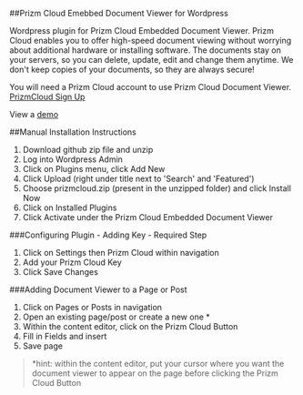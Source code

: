 ##Prizm Cloud Emebbed Document Viewer for Wordpress

Wordpress plugin for Prizm Cloud Embedded Document Viewer. Prizm Cloud enables you to offer high-speed document viewing without worrying about additional hardware or installing software.  The documents stay on your servers, so you can delete, update, edit and change them anytime. We don't keep copies of your documents, so they are always secure!

You will need a Prizm Cloud account to use Prizm Cloud Document Viewer. [PrizmCloud Sign Up](http://prizmcloud.accusoft.com/register.html "PrizmCloud") 

View a [demo](http://prizmcloud.accusoft.com/demo.html)

##Manual Installation Instructions

1. Download github zip file and unzip
2. Log into Wordpress Admin
3. Click on Plugins menu, click Add New
4. Click Upload (right under title next to 'Search' and 'Featured')
5. Choose prizmcloud.zip (present in the unzipped folder) and click Install Now
6. Click on Installed Plugins
7. Click Activate under the Prizm Cloud Embedded Document Viewer

###Configuring Plugin - Adding Key - Required Step

1. Click on Settings then Prizm Cloud within navigation
2. Add your Prizm Cloud Key
3. Click Save Changes

###Adding Document Viewer to a Page or Post

1. Click on Pages or Posts in navigation
2. Open an existing page/post or create a new one *
3. Within the content editor, click on the Prizm Cloud Button
4. Fill in Fields and insert
5. Save page

> *hint: within the content editor, put your cursor where you want the document viewer to appear on the page before clicking the Prizm Cloud Button